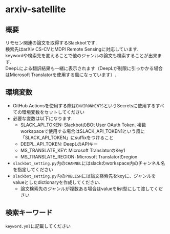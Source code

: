 # arxiv-satellite

## 概要

リモセン関連の論文を取得するSlackbotです.  
検索先はarXiv CS-CVとMDPI Remote Sensingに対応しています.  
keywordや検索先を変えることで他のジャンルの論文も検索することが出来ます.  
DeepLによる翻訳結果も一緒に表示されます（DeepLが制限に引っかかる場合はMicrosoft Translatorを使用する風になっています）.

## 環境変数

* GitHub Actionsを使用する際は`ENVIRONMENTS`というSecretsに使用するすべての環境変数をセットしてください
* 必要な変数は以下になります.
    + SLACK_API_TOKEN: SlackbotのBOt User OAuth Token. 複数workspaceで使用する場合はSLACK_API_TOKEN1という風に「SLACK_API_TOKEN」にsuffixをつけること
    + DEEPL_API_TOKEN: DeepLのAPIキー
    + MS_TRANSLATE_KEY: Microsoft TranslatorのKey1
    + MS_TRANSLATE_REGION: Microsoft Translatorのregion
* `slackbot_setting.py`内の`CHANNEL`にはslackのworkspace内のチャンネル名を指定してください
* `slackbot_setting.py`内の`PUBLISH`には論文検索先をkeyに、ジャンルをvalueとしたdictionaryを作成してください.  
    + 論文検索先のジャンルが複数ある場合はvalueをlist型にして渡してください

## 検索キーワード

`keyword.yml`に記載してください
